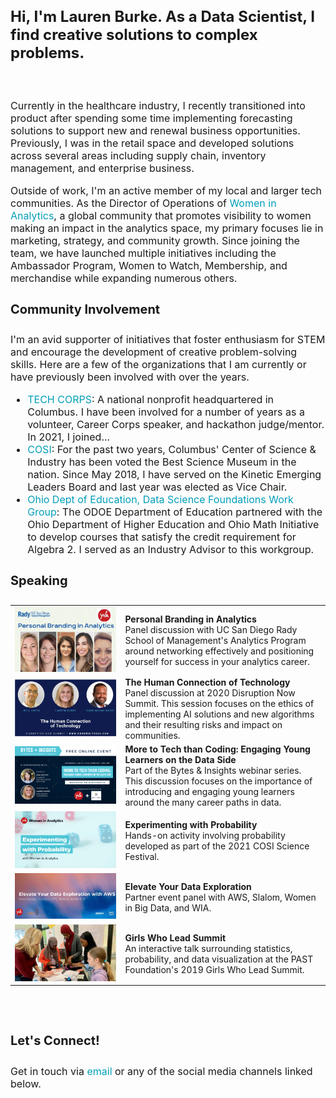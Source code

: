<h3 style="font-size:24px;">
  Hi, I'm Lauren Burke. As a Data Scientist, I find creative solutions to complex problems.
</h3>

<div style="line-height:20px;"><br></div>

<p style="font-size:16px;">
Currently in the healthcare industry, I recently transitioned into product after spending some time implementing forecasting solutions to support new and renewal business opportunities. Previously, I was in the retail space and developed solutions across several areas including supply chain, inventory management, and enterprise business. 
</p>

<p style="font-size:16px;">
Outside of work, I'm an active member of my local and larger tech communities. As the Director of Operations of <a href="https://womeninanalytics.com" style="text-decoration: none; color:#039fb9">Women in Analytics</a>, a global community that promotes visibility to women making an impact in the analytics space, my primary focuses lie in marketing, strategy, and community growth. Since joining the team, we have launched multiple initiatives including the Ambassador Program, Women to Watch, Membership, and merchandise while expanding numerous others.
</p>

<h4 style="font-size:20px;">
Community Involvement
</h4>

<p style="font-size:16px;"> I'm an avid supporter of initiatives that foster enthusiasm for STEM and encourage the development of creative problem-solving skills. Here are a few of the organizations that I am currently or have previously been involved with over the years. </p>
  
<p style="font-size:16px;">
  <ul style="font-size:16px;">
    <li style="font-size:16px;"><a href="https://techcorps.org/" style="text-decoration: none; color:#039fb9">TECH CORPS</a>: A national nonprofit headquartered in Columbus. I have been involved for a number of years as a volunteer, Career Corps speaker, and hackathon judge/mentor. In 2021, I joined...</li>
    <li style="font-size:16px;"><a href="https://cosi.org/"  style="text-decoration: none; color:#039fb9">COSI</a>: For the past two years, Columbus' Center of Science & Industry has been voted the Best Science Museum in the nation. Since May 2018, I have served on the Kinetic Emerging Leaders Board and last year was elected as Vice Chair.</li>
    <li style="font-size:16px;"><a href="http://education.ohio.gov/Topics/Learning-in-Ohio/Mathematics/Resources-for-Mathematics/Math-Pathways/Data-Science-Foundations"  style="text-decoration: none; color:#039fb9">Ohio Dept of Education, Data Science Foundations Work Group</a>: The ODOE Department of Education partnered with the Ohio Department of Higher Education and Ohio Math Initiative to develop courses that satisfy the credit requirement for Algebra 2. I served as an Industry Advisor to this workgroup.</li>
  </ul>
</p>

<h4 style="font-size:20px;">
Speaking
</h4>


<table style="width:100%; border:none;" cellspacing="10" >
  <tr style="border: none;">
    <td style="width:35%;border: none;"><img src="assets/images/personal-branding-in-analytics.png"></td>
    <td style="border: none;"><b>Personal Branding in Analytics</b><br>Panel discussion with UC San Diego Rady School of Management's Analytics Program around networking effectively and positioning yourself for success in your analytics career.</td>
  </tr>
  
  <tr style="border: none;">
    <td style="width:35%;border: none;"><img src="assets/images/dnsummit.png"></td>
    <td style="border: none;"><b>The Human Connection of Technology</b> <br> Panel discussion at 2020 Disruption Now Summit. This session focuses on the ethics of implementing AI solutions and new algorithms and their resulting risks and impact on communities.</td>
  </tr>
  
  <tr style="border: none;">
    <td style="width:35%;border: none;"><img src="assets/images/bi-more-to-tech.png"></td>
    <td><b>More to Tech than Coding: Engaging Young Learners on the Data Side</b><br> Part of the Bytes & Insights webinar series. This discussion focuses on the importance of introducing and engaging young learners around the many career paths in data.</td>
  </tr>
  
  <tr style="border: none;">
    <td style="width:35%;border: none;"><img src="assets/images/cosi-sci-fest.jpg"></td>
    <td style="border: none;"><b>Experimenting with Probability</b><br> Hands-on activity involving probability developed as part of the 2021 COSI Science Festival.</td>
  </tr>
  
  <tr style="border: none;">
    <td style="width:35%;border: none;"><img src="assets/images/elevate-your-data-exploration.jpg"></td>
    <td style="border: none;"><b>Elevate Your Data Exploration</b><br> Partner event panel with AWS, Slalom, Women in Big Data, and WIA.</td>
  </tr>
  
  <tr style="border: none;">
    <td style="width:35%;border: none;"><img src="assets/images/girls-who-lead_censored.jpg"></td>
      <td style="border: none;"><b>Girls Who Lead Summit</b><br>An interactive talk surrounding statistics, probability, and data visualization at the PAST Foundation's 2019 Girls Who Lead Summit.</td>
  </tr>
</table>


<br> <br>

<h4 style="font-size:20px;">
Let's Connect!
</h4>
<p style="font-size:16px;">
  Get in touch via <a href="mailto:laurenemilyburke17@gmail.com" style="text-decoration: none; color:#039fb9">email</a> or any of the social media channels linked below.
</p>
